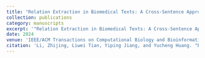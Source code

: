 ```yaml
---
title: "Relation Extraction in Biomedical Texts: A Cross-Sentence Approach"
collection: publications
category: manuscripts
excerpt: '"Relation Extraction in Biomedical Texts: A Cross-Sentence Approach" discusses a novel method for extracting relationships between entities in biomedical literature, focusing on the capability to identify connections that span across multiple sentences. This approach enhances the understanding of complex biomedical narratives by leveraging contextual information and improving the accuracy of relation extraction in the field.'
date: 2024
venue: 'IEEE/ACM Transactions on Computational Biology and Bioinformatics'
citation: 'Li, Zhijing, Liwei Tian, Yiping Jiang, and Yucheng Huang. "Relation Extraction in Biomedical Texts: A Cross-Sentence Approach." IEEE/ACM Transactions on Computational Biology and Bioinformatics (2024).'
---
```


